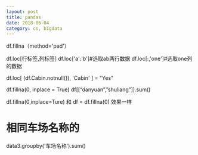 ```yaml
---
layout: post
title: pandas
date: 2018-06-04
category: cs, bigdata
---
```


df.fillna（method='pad'）

df.loc[行标签,列标签]
df.loc['a':'b']#选取ab两行数据
df.loc[:,'one']#选取one列的数据

df.loc[ (df.Cabin.notnull()), 'Cabin' ] = "Yes"

df.fillna(0, inplace = True)
df[[“danyuan”,”shuliang”]].sum()

df.fillna(0,inplace=Ture)
和 df = df.fillna(0) 效果一样


# 相同车场名称的
data3.groupby('车场名称').sum()